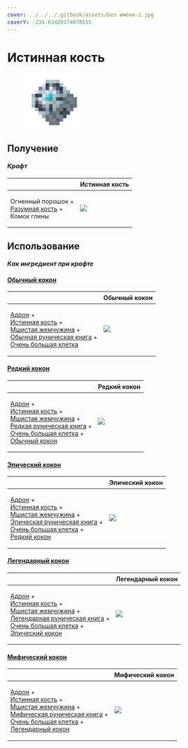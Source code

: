 ```yaml
---
cover: ../../../.gitbook/assets/Без имени-2.jpg
coverY: -234.63428174878555
---
```


# Истинная кость

<figure><img src="../../../.gitbook/assets/bone_precision_128.png" alt=""><figcaption></figcaption></figure>

## Получение

#### _Крафт_

| ㅤ                                                                                        |  Истинная кость                                   |
| ---------------------------------------------------------------------------------------- | ------------------------------------------------- |
| <p>Огненный порошок +<br><a href="bone_smart.md">Разумная кость</a> +<br>Комок глины</p> | ![](../../../.gitbook/assets/bone\_precision.png) |

## Использование

#### _Как ингредиент при крафте_

#### [Обычный кокон](chrysalis_common.md)

| ㅤ                                                                                                                                                                                                                                                                  |  Обычный кокон                                      |
| ------------------------------------------------------------------------------------------------------------------------------------------------------------------------------------------------------------------------------------------------------------------ | --------------------------------------------------- |
| <p><a href="hadron.md">Адрон</a> +<br><a href="bone_precision.md">Истинная кость</a> +<br><a href="moss_gem_6.md">Мшистая жемчужина</a> +<br><a href="tome_common.md">Обычная руническая книга</a> +<br><a href="cage_extra_large.md">Очень большая клетка</a></p> | ![](../../../.gitbook/assets/chrysalis\_common.png) |

#### [Редкий кокон](chysalis_rare.md)

| ㅤ                                                                                                                                                                                                                                                                                                                    |  Редкий кокон                                    |
| -------------------------------------------------------------------------------------------------------------------------------------------------------------------------------------------------------------------------------------------------------------------------------------------------------------------- | ------------------------------------------------ |
| <p><a href="hadron.md">Адрон</a> +<br><a href="bone_precision.md">Истинная кость</a> +<br><a href="moss_gem_6.md">Мшистая жемчужина</a> +<br><a href="tome_rare.md">Редкая руническая книга</a> +<br><a href="cage_extra_large.md">Очень большая клетка</a> +<br><a href="chrysalis_common.md">Обычный кокон</a></p> | ![](../../../.gitbook/assets/chysalis\_rare.png) |

#### [Эпический кокон](chrysalis_epic.md)

| ㅤ                                                                                                                                                                                                                                                                                                                   |  Эпический кокон                                  |
| ------------------------------------------------------------------------------------------------------------------------------------------------------------------------------------------------------------------------------------------------------------------------------------------------------------------- | ------------------------------------------------- |
| <p><a href="hadron.md">Адрон</a> +<br><a href="bone_precision.md">Истинная кость</a> +<br><a href="moss_gem_6.md">Мшистая жемчужина</a> +<br><a href="tome_epic.md">Эпическая руническая книга</a> +<br><a href="cage_extra_large.md">Очень большая клетка</a> +<br><a href="chysalis_rare.md">Редкий кокон</a></p> | ![](../../../.gitbook/assets/chrysalis\_epic.png) |

#### [Легендарный кокон](chrysalis_legendary.md)

| ㅤ                                                                                                                                                                                                                                                                                                                              |  Легендарный кокон                                     |
| ------------------------------------------------------------------------------------------------------------------------------------------------------------------------------------------------------------------------------------------------------------------------------------------------------------------------------ | ------------------------------------------------------ |
| <p><a href="hadron.md">Адрон</a> +<br><a href="bone_precision.md">Истинная кость</a> +<br><a href="moss_gem_6.md">Мшистая жемчужина</a> +<br><a href="tome_legendary.md">Легендарная руническая книга</a> +<br><a href="cage_extra_large.md">Очень большая клетка</a> +<br><a href="chrysalis_epic.md">Эпический кокон</a></p> | ![](../../../.gitbook/assets/chrysalis\_legendary.png) |

#### [Мифический кокон](chrysalis_mythical.md)

| ㅤ                                                                                                                                                                                                                                                                                                                                   |  Мифический кокон                                     |
| ----------------------------------------------------------------------------------------------------------------------------------------------------------------------------------------------------------------------------------------------------------------------------------------------------------------------------------- | ----------------------------------------------------- |
| <p><a href="hadron.md">Адрон</a> +<br><a href="bone_precision.md">Истинная кость</a> +<br><a href="moss_gem_6.md">Мшистая жемчужина</a> +<br><a href="tome_mythical.md">Мифическая руническая книга</a> +<br><a href="cage_extra_large.md">Очень большая клетка</a> +<br><a href="chrysalis_legendary.md">Легендарный кокон</a></p> | ![](../../../.gitbook/assets/chrysalis\_mythical.png) |

